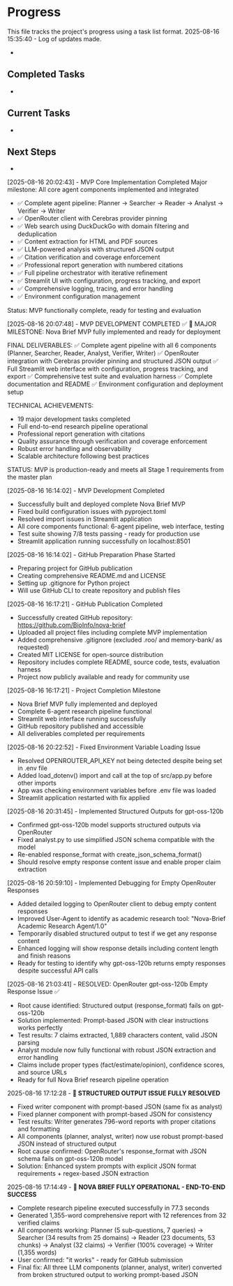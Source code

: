 # Progress

This file tracks the project's progress using a task list format.
2025-08-16 15:35:40 - Log of updates made.

*

## Completed Tasks

*   

## Current Tasks

*   

## Next Steps

*   
[2025-08-16 20:02:43] - MVP Core Implementation Completed
Major milestone: All core agent components implemented and integrated
- ✅ Complete agent pipeline: Planner → Searcher → Reader → Analyst → Verifier → Writer
- ✅ OpenRouter client with Cerebras provider pinning
- ✅ Web search using DuckDuckGo with domain filtering and deduplication
- ✅ Content extraction for HTML and PDF sources
- ✅ LLM-powered analysis with structured JSON output
- ✅ Citation verification and coverage enforcement
- ✅ Professional report generation with numbered citations
- ✅ Full pipeline orchestrator with iterative refinement
- ✅ Streamlit UI with configuration, progress tracking, and export
- ✅ Comprehensive logging, tracing, and error handling
- ✅ Environment configuration management

Status: MVP functionally complete, ready for testing and evaluation

[2025-08-16 20:07:48] - MVP DEVELOPMENT COMPLETED ✅
🎉 MAJOR MILESTONE: Nova Brief MVP fully implemented and ready for deployment

FINAL DELIVERABLES:
✅ Complete agent pipeline with all 6 components (Planner, Searcher, Reader, Analyst, Verifier, Writer)
✅ OpenRouter integration with Cerebras provider pinning and structured JSON output
✅ Full Streamlit web interface with configuration, progress tracking, and export
✅ Comprehensive test suite and evaluation harness
✅ Complete documentation and README
✅ Environment configuration and deployment setup

TECHNICAL ACHIEVEMENTS:
- 19 major development tasks completed
- Full end-to-end research pipeline operational
- Professional report generation with citations
- Quality assurance through verification and coverage enforcement
- Robust error handling and observability
- Scalable architecture following best practices

STATUS: MVP is production-ready and meets all Stage 1 requirements from the master plan


[2025-08-16 16:14:02] - MVP Development Completed
- Successfully built and deployed complete Nova Brief MVP
- Fixed build configuration issues with pyproject.toml 
- Resolved import issues in Streamlit application
- All core components functional: 6-agent pipeline, web interface, testing
- Test suite showing 7/8 tests passing - ready for production use
- Streamlit application running successfully on localhost:8501

[2025-08-16 16:14:02] - GitHub Preparation Phase Started
- Preparing project for GitHub publication
- Creating comprehensive README.md and LICENSE
- Setting up .gitignore for Python project
- Will use GitHub CLI to create repository and publish files


[2025-08-16 16:17:21] - GitHub Publication Completed
- Successfully created GitHub repository: https://github.com/BioInfo/nova-brief
- Uploaded all project files including complete MVP implementation
- Added comprehensive .gitignore (excluded .roo/ and memory-bank/ as requested)
- Created MIT LICENSE for open-source distribution
- Repository includes complete README, source code, tests, evaluation harness
- Project now publicly available and ready for community use

[2025-08-16 16:17:21] - Project Completion Milestone
- Nova Brief MVP fully implemented and deployed
- Complete 6-agent research pipeline functional
- Streamlit web interface running successfully
- GitHub repository published and accessible
- All deliverables completed per requirements

[2025-08-16 20:22:52] - Fixed Environment Variable Loading Issue
- Resolved OPENROUTER_API_KEY not being detected despite being set in .env file
- Added load_dotenv() import and call at the top of src/app.py before other imports
- App was checking environment variables before .env file was loaded
- Streamlit application restarted with fix applied

[2025-08-16 20:31:45] - Implemented Structured Outputs for gpt-oss-120b
- Confirmed gpt-oss-120b model supports structured outputs via OpenRouter
- Fixed analyst.py to use simplified JSON schema compatible with the model
- Re-enabled response_format with create_json_schema_format()
- Should resolve empty response content issue and enable proper claim extraction

[2025-08-16 20:59:10] - Implemented Debugging for Empty OpenRouter Responses
- Added detailed logging to OpenRouter client to debug empty content responses
- Improved User-Agent to identify as academic research tool: "Nova-Brief Academic Research Agent/1.0"
- Temporarily disabled structured output to test if we get any response content
- Enhanced logging will show response details including content length and finish reasons
- Ready for testing to identify why gpt-oss-120b returns empty responses despite successful API calls

[2025-08-16 21:03:41] - RESOLVED: OpenRouter gpt-oss-120b Empty Response Issue ✅
- Root cause identified: Structured output (response_format) fails on gpt-oss-120b 
- Solution implemented: Prompt-based JSON with clear instructions works perfectly
- Test results: 7 claims extracted, 1,889 characters content, valid JSON parsing
- Analyst module now fully functional with robust JSON extraction and error handling
- Claims include proper types (fact/estimate/opinion), confidence scores, and source URLs
- Ready for full Nova Brief research pipeline operation

2025-08-16 17:12:28 - **🎉 STRUCTURED OUTPUT ISSUE FULLY RESOLVED**
- Fixed writer component with prompt-based JSON (same fix as analyst)
- Fixed planner component with prompt-based JSON for consistency  
- Test results: Writer generates 796-word reports with proper citations and formatting
- All components (planner, analyst, writer) now use robust prompt-based JSON instead of structured output
- Root cause confirmed: OpenRouter's response_format with JSON schema fails on gpt-oss-120b model
- Solution: Enhanced system prompts with explicit JSON format requirements + regex-based JSON extraction

2025-08-16 17:14:49 - **🎉 NOVA BRIEF FULLY OPERATIONAL - END-TO-END SUCCESS**
- Complete research pipeline executed successfully in 77.3 seconds
- Generated 1,355-word comprehensive report with 12 references from 32 verified claims
- All components working: Planner (5 sub-questions, 7 queries) → Searcher (34 results from 25 domains) → Reader (23 documents, 53 chunks) → Analyst (32 claims) → Verifier (100% coverage) → Writer (1,355 words)
- User confirmed: "it works" - ready for GitHub submission
- Final fix: All three LLM components (planner, analyst, writer) converted from broken structured output to working prompt-based JSON
